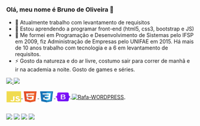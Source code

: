 ### Olá, meu nome é Bruno de Oliveira 👋


- 🔭 Atualmente trabalho com levantamento de requisitos
- 🌱 Estou aprendendo a programar front-end (html5, css3, bootstrap e JS)
- 💬 Me formei em Programação e Desenvolvimento de Sistemas pelo IFSP em 2009, fiz Administração de Empresas pelo UNIFAE em 2015.
  Há mais de 10 anos trabalho com tecnologia e a 6 em levantamento de requisitos.
- ⚡ Gosto da natureza e do ar livre, costumo sair para correr de manhã e ir na academia a noite.
  Gosto de games e séries.

<div>
  <a href="https://github.com/boliveira1990">
  <img height="150em" src="https://github-readme-stats.vercel.app/api?username=boliveira1990&show_icons=true&theme=dracula&include_all_commits=true&count_private=true"/>
  <img height="150em" src="https://github-readme-stats.vercel.app/api/top-langs/?username=boliveira1990&layout=compact&langs_count=7&theme=dracula"/>
</div>
  
  <div style="display: inline_block"><br>
  <img align="center" alt="Rafa-Js" height="30" width="40" src="https://raw.githubusercontent.com/devicons/devicon/master/icons/javascript/javascript-plain.svg">
   <img align="center" alt="Rafa-HTML" height="30" width="40" src="https://raw.githubusercontent.com/devicons/devicon/master/icons/html5/html5-original.svg">
  <img align="center" alt="Rafa-CSS" height="30" width="40" src="https://raw.githubusercontent.com/devicons/devicon/master/icons/css3/css3-original.svg">
    <img align="center" alt="Rafa-CSS" height="30" width="40" src="https://raw.githubusercontent.com/devicons/devicon/master/icons/bootstrap/bootstrap-original.svg">
   <img align="center" alt="Rafa-WORDPRESS" height="30" width="40" src="https://img.icons8.com/color/480/undefined/wordpress.png"/>
  <img
 
  
</div>
  
 ##
  
  <div> 
    <a href="https://www.instagram.com/pingabruno/" target="_blank"><img src="https://img.shields.io/badge/-Instagram-%23E4405F?style=for-the-badge&logo=instagram&logoColor=white" target="_blank"></a>
 	  <a href = "mailto:boliveira.ti@gmail.com"><img src="https://img.shields.io/badge/-Gmail-%23333?style=for-the-badge&logo=gmail&logoColor=white" target="_blank"></a>
  <a href="https://www.linkedin.com/in/brunooliveirati/" target="_blank"><img src="https://img.shields.io/badge/-LinkedIn-%230077B5?style=for-the-badge&logo=linkedin&logoColor=white" target="_blank"></a> 
  <a href="https://api.whatsapp.com/send?phone=5519992562868&text=Ol%C3%A1%2C%20ser%C3%A1%20um%20prazer%20lhe%20atender" target="_blank">
    <img src="https://img.shields.io/badge/WhatsApp-25D366?style=for-the-badge&logo=whatsapp&logoColor=white" target="_blank"></a> 
 
 
 
</div>
